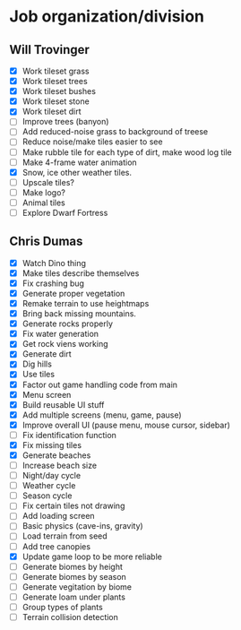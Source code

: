 # Job organization/division

## Will Trovinger

- [x] Work tileset grass
- [x] Work tileset trees
- [x] Work tileset bushes
- [x] Work tileset stone
- [x] Work tileset dirt
- [ ] Improve trees (banyon)
- [ ] Add reduced-noise grass to background of treese
- [ ] Reduce noise/make tiles easier to see
- [ ] Make rubble tile for each type of dirt, make wood log tile
- [ ] Make 4-frame water animation
- [x] Snow, ice other weather tiles.
- [ ] Upscale tiles?
- [ ] Make logo?
- [ ] Animal tiles
- [ ] Explore Dwarf Fortress

## Chris Dumas

- [x] Watch Dino thing
- [x] Make tiles describe themselves
- [x] Fix crashing bug
- [x] Generate proper vegetation
- [x] Remake terrain to use heightmaps
- [x] Bring back missing mountains.
- [x] Generate rocks properly
- [x] Fix water generation
- [x] Get rock viens working
- [x] Generate dirt
- [x] Dig hills
- [x] Use tiles
- [x] Factor out game handling code from main
- [x] Menu screen
- [x] Build reusable UI stuff
- [x] Add multiple screens (menu, game, pause)
- [x] Improve overall UI (pause menu, mouse cursor, sidebar)
- [ ] Fix identification function
- [x] Fix missing tiles
- [x] Generate beaches
- [ ] Increase beach size
- [ ] Night/day cycle
- [ ] Weather cycle
- [ ] Season cycle
- [ ] Fix certain tiles not drawing
- [ ] Add loading screen
- [ ] Basic physics (cave-ins, gravity)
- [ ] Load terrain from seed
- [ ] Add tree canopies
- [x] Update game loop to be more reliable
- [ ] Generate biomes by height
- [ ] Generate biomes by season
- [ ] Generate vegitation by biome
- [ ] Generate loam under plants
- [ ] Group types of plants
- [ ] Terrain collision detection
